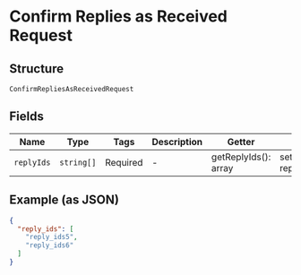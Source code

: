 
# Confirm Replies as Received Request

## Structure

`ConfirmRepliesAsReceivedRequest`

## Fields

| Name | Type | Tags | Description | Getter | Setter |
|  --- | --- | --- | --- | --- | --- |
| `replyIds` | `string[]` | Required | - | getReplyIds(): array | setReplyIds(array replyIds): void |

## Example (as JSON)

```json
{
  "reply_ids": [
    "reply_ids5",
    "reply_ids6"
  ]
}
```

